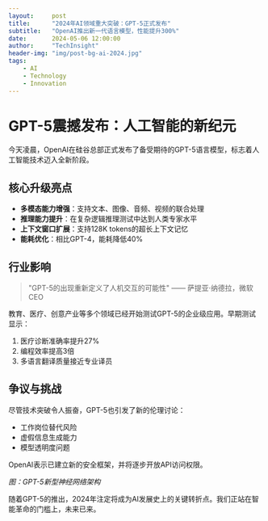 ```yaml
---
layout:     post
title:      "2024年AI领域重大突破：GPT-5正式发布"
subtitle:   "OpenAI推出新一代语言模型，性能提升300%"
date:       2024-05-06 12:00:00
author:     "TechInsight"
header-img: "img/post-bg-ai-2024.jpg"
tags:
    - AI
    - Technology
    - Innovation
---
```


# GPT-5震撼发布：人工智能的新纪元

今天凌晨，OpenAI在硅谷总部正式发布了备受期待的GPT-5语言模型，标志着人工智能技术迈入全新阶段。

## 核心升级亮点

- **多模态能力增强**：支持文本、图像、音频、视频的联合处理
- **推理能力提升**：在复杂逻辑推理测试中达到人类专家水平
- **上下文窗口扩展**：支持128K tokens的超长上下文记忆
- **能耗优化**：相比GPT-4，能耗降低40%

## 行业影响

> "GPT-5的出现重新定义了人机交互的可能性" —— 萨提亚·纳德拉，微软CEO

教育、医疗、创意产业等多个领域已经开始测试GPT-5的企业级应用。早期测试显示：

1. 医疗诊断准确率提升27%
2. 编程效率提高3倍
3. 多语言翻译质量接近专业译员

## 争议与挑战

尽管技术突破令人振奋，GPT-5也引发了新的伦理讨论：

- 工作岗位替代风险
- 虚假信息生成能力
- 模型透明度问题

OpenAI表示已建立新的安全框架，并将逐步开放API访问权限。



*图：GPT-5新型神经网络架构*

随着GPT-5的推出，2024年注定将成为AI发展史上的关键转折点。我们正站在智能革命的门槛上，未来已来。
